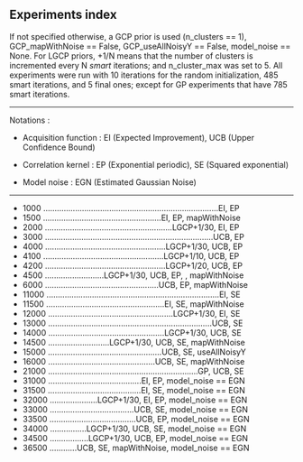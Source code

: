 ## Experiments index ##
If not specified otherwise, a GCP prior is used (n_clusters == 1), GCP_mapWithNoise == False, GCP_useAllNoisyY == False, model_noise == None.
For LGCP priors, +1/N means that the number of clusters is incremented every N *smart* iterations; and n_cluster_max was set to 5.
All experiments were run with 10 iterations for the random initialization, 485 smart iterations, and 5 final ones; except for GP experiments that have 785 smart iterations.

  -----------

Notations :
- Acquisition function : EI (Expected Improvement), UCB (Upper Confidence Bound)

- Correlation kernel : EP (Exponential periodic), SE (Squared exponential)

- Model noise : EGN (Estimated Gaussian Noise)

-----------

- 1000 .............................................................................EI, EP
- 1500 ....................................................EI, EP, mapWithNoise
- 2000 ........................................................LGCP+1/30, EI, EP 
- 3000 ..........................................................................UCB, EP
- 4000 .....................................................LGCP+1/30, UCB, EP
- 4100 .....................................................LGCP+1/10, UCB, EP
- 4200 .....................................................LGCP+1/20, UCB, EP
- 4500 ..........................LGCP+1/30, UCB, EP, , mapWithNoise
- 6000 ..................................................UCB, EP, mapWithNoise
- 11000 ............................................................................EI, SE
- 11500 ....................................................EI, SE, mapWithNoise
- 12000 .......................................................LGCP+1/30, EI, SE
- 13000 ........................................................................UCB, SE
- 14000 ...................................................LGCP+1/30, UCB, SE
- 14500 ...........................LGCP+1/30, UCB, SE, mapWithNoise
- 15000 ..................................................UCB, SE, useAllNoisyY 
- 16000 ...............................................UCB, SE, mapWithNoise
- 21000 ..................................................................GP, UCB, SE
- 31000 .........................................EI, EP, model_noise == EGN
- 31500 .........................................EI, SE, model_noise == EGN
- 32000 .....................LGCP+1/30, EI, EP, model_noise == EGN
- 33000 .....................................UCB, SE, model_noise == EGN
- 33500 ......................................UCB, EP, model_noise == EGN
- 34000 ................LGCP+1/30, UCB, SE, model_noise == EGN
- 34500 .................LGCP+1/30, UCB, EP, model_noise == EGN
- 36500 ............UCB, SE, mapWithNoise, model_noise == EGN
